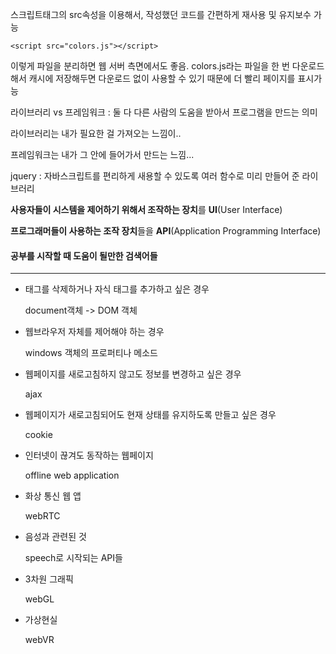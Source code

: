 스크립트태그의 src속성을 이용해서, 작성했던 코드를 간편하게 재사용 및 유지보수 가능

`<script src="colors.js"></script>`

이렇게 파일을 분리하면 웹 서버 측면에서도 좋음.  colors.js라는 파일을 한 번 다운로드해서 캐시에 저장해두면 다운로드 없이 사용할 수 있기 때문에 더 빨리 페이지를 표시가능



라이브러리 vs 프레임워크 : 둘 다 다른 사람의 도움을 받아서 프로그램을 만드는 의미

라이브러리는 내가 필요한 걸 가져오는 느낌이..

프레임워크는 내가 그 안에 들어가서 만드는 느낌...



jquery : 자바스크립트를 편리하게 새용할 수 있도록 여러 함수로 미리 만들어 준  라이브러리



**사용자들이 시스템을 제어하기 위해서 조작하는 장치**를 **UI**(User Interface)

**프로그래머들이 사용하는 조작 장치**들을 **API**(Application Programming Interface)





#### 공부를 시작할 때 도움이 될만한 검색어들

<hr>

- 태그를 삭제하거나 자식 태그를 추가하고 싶은 경우

  document객체 ->  DOM 객체

- 웹브라우저 자체를 제어해야 하는 경우

  windows 객체의 프로퍼티나 메소드

- 웹페이지를 새로고침하지 않고도 정보를 변경하고 싶은 경우

  ajax

- 웹페이지가 새로고침되어도 현재 상태를 유지하도록 만들고 싶은 경우

  cookie

- 인터넷이 끊겨도 동작하는 웹페이지

  offline web application

- 화상 통신 웹 앱

   webRTC

- 음성과 관련된 것

  speech로 시작되는 API들

- 3차원 그래픽

  webGL

- 가상현실

  webVR